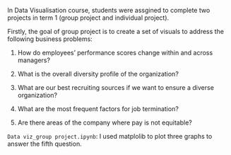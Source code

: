 In Data Visualisation course, students were assgined to complete two projects in term 1 (group project and individual project).

Firstly, the goal of group project is to create a set of visuals to address the following business problems:

1. How do employees’ performance scores change within and across managers?

2. What is the overall diversity profile of the organization?

3. What are our best recruiting sources if we want to ensure a diverse organization?

4. What are the most frequent factors for job termination?

5. Are there areas of the company where pay is not equitable?

```Data viz_group project.ipynb```: I used matplolib to plot three graphs to answer the fifth question.

```
